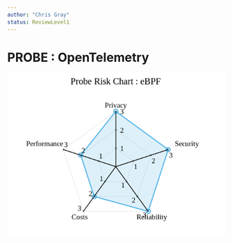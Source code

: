 ```yaml
---
author: "Chris Gray"
status: ReviewLevel1
---
```


# PROBE : OpenTelemetry

![image](../../orig_media/Risk.eBPF.png)
